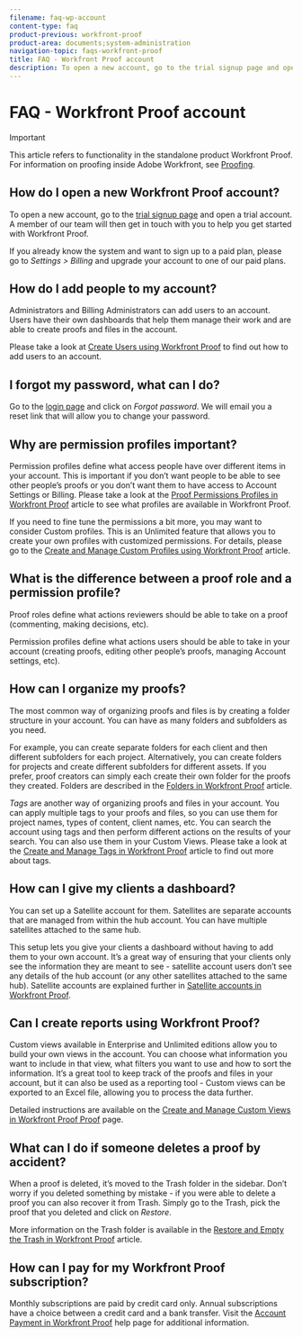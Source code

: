 ```yaml
---
filename: faq-wp-account
content-type: faq
product-previous: workfront-proof
product-area: documents;system-administration
navigation-topic: faqs-workfront-proof
title: FAQ - Workfront Proof account
description: To open a new account, go to the trial signup page and open a trial account. A member of our team will then get in touch with you to help you get started with Workfront Proof.
---
```


# FAQ - Workfront Proof account

>[!IMPORTANT]
>
>This article refers to functionality in the standalone product Workfront Proof. For information on proofing inside Adobe Workfront, see [Proofing](../../../review-and-approve-work/proofing/proofing.md).

## How do I open a new Workfront Proof account?

To open a new account, go to the [trial signup page](https://www.proofhq.com/html/free-trial.html) and open a trial account. A member of our team will then get in touch with you to help you get started with Workfront Proof.

If you already know the system and want to sign up to a paid plan, please go to *Settings* *>* *Billing* and upgrade your account to one of our paid plans.

## How do I add people to my account?

Administrators and Billing Administrators can add users to an account. Users have their own dashboards that help them manage their work and are able to create proofs and files in the account.

Please take a look at [Create Users using Workfront Proof](../../../workfront-proof/wp-mnguserscontacts/users/create-users.md)&nbsp;to find out how to add users to an account.

## I forgot my password, what can I do?

Go to the [login page](https://app.proofhq.com/login) and click on *Forgot password*. We will email you a reset link that will allow you to change your password.

## Why are permission profiles important?

Permission profiles define what access people have over different items in your account. This is important if you don’t want people to be able to see other people’s proofs or you don’t want them to have access to Account Settings or Billing. Please take a look at the [Proof Permissions Profiles in Workfront Proof](../../../workfront-proof/wp-acct-admin/account-settings/proof-perm-profiles-in-wp.md) article&nbsp;to see what&nbsp;profiles are available in Workfront Proof.

If you need to fine tune the permissions a bit more, you may want to consider Custom profiles. This is an Unlimited feature that allows you to create your own profiles with customized permissions. For details, please go to the [Create and Manage Custom Profiles using Workfront Proof](../../../workfront-proof/wp-mnguserscontacts/users/create-and-manage-custom-profiles.md) article.

## What is the difference between a proof role and a permission profile?

Proof roles define what actions reviewers should be able to take on a proof (commenting, making decisions, etc).

Permission profiles define what actions users should be able to take in your account (creating proofs, editing other people’s proofs, managing Account settings, etc).

## How can I organize my proofs?

The most common way of organizing proofs and files is by creating a folder structure in your account. You can have as many folders and subfolders as you need.

For example, you can create separate folders for each client and then different subfolders for each project. Alternatively, you can create folders for projects and create different subfolders for different assets. If you prefer, proof creators can simply each create their own folder for the proofs they created. Folders are described in the [Folders in Workfront Proof](../../../workfront-proof/wp-work-proofsfiles/organize-your-work/folders.md)&nbsp;article.

*Tags* are another way of organizing proofs and files in your account. You can apply multiple tags to your proofs and files, so you can use them for project names, types of content, client names, etc. You can search the account using tags and then perform different actions on the results of your search. You can also use them in your Custom Views. Please take a look at the [Create and Manage Tags in Workfront Proof](../../../workfront-proof/wp-work-proofsfiles/organize-your-work/create-and-manage-tags.md) article to find out more about tags.

## How can I give my clients a dashboard?

You can set up a Satellite account for them. Satellites are separate accounts that are managed from within the hub account. You can have multiple satellites attached to the same hub.

This setup lets you give your clients a dashboard without having to add them to your own account. It’s a great way of ensuring that your clients only see the information they are meant to see - satellite account users don’t see any details of the hub account (or any other satellites attached to the same hub). Satellite accounts are explained further in [Satellite accounts in Workfront Proof](../../../workfront-proof/wp-acct-admin/satellite-accounts/sat-accts-in-wp.md).

## Can I create reports using Workfront Proof?

Custom views available in Enterprise and Unlimited editions allow you to build your own views in the account. You can choose what information you want to include in that view, what filters you want to use and how to sort the information. It’s a great tool to keep track of the proofs and files in your account, but it can also be used as a reporting tool - Custom views can be exported to an Excel file, allowing you to process the data further.

Detailed instructions are available on the [Create and Manage Custom Views in Workfront Proof Proof](../../../workfront-proof/wp-work-proofsfiles/manage-your-work/create-and-manage-custom-views.md) page.

## What can I do if someone deletes a proof by accident?

When a proof is deleted, it’s moved to the Trash folder in the sidebar. Don’t worry if you deleted something by mistake - if you were able to delete a proof you can also recover it from Trash. Simply go to the Trash, pick the proof that you deleted and click on *Restore*.

More information on the Trash folder is available in the [Restore and Empty the Trash in Workfront Proof](../../../workfront-proof/wp-work-proofsfiles/manage-your-work/restore-and-empty-trash.md) article.

## How can I pay for my Workfront Proof subscription?

Monthly subscriptions are paid by credit card only. Annual subscriptions have a choice between a credit card and a bank transfer.&nbsp;Visit the [Account Payment in Workfront Proof](../../../workfront-proof/wp-billingsettings/manage-your-billing/acct-payment-in-wp.md) help page for additional information.
